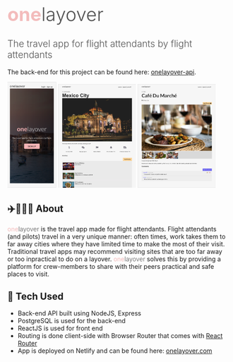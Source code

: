 <style type= text/css>
	h1 {font-size: 3em;}
	.one {color: #f3bcbc;}
	.layover {font-weight: 300; color: #545454;}
</style>
# <span class="one">one</span><span class="layover">layover</span>
## <span class="layover">The travel app for flight attendants by flight attendants </span>

The back-end for this project can be found here: [onelayover-api](https://github.com/JAWeiss89/onelayover-api).  

<a><img src="https://github.com/JAWeiss89/onelayover-media/blob/main/landingpage.png?raw=true" width=22% /></a>
<a><img src="https://github.com/JAWeiss89/onelayover-media/blob/main/mexicocity.png?raw=true" width=35% /></a>
<a><img src="https://github.com/JAWeiss89/onelayover-media/blob/main/cafe.png?raw=true" width=35% /></a>

## ✈️👩🏽‍✈️ About
<span class="one">one</span><span class="layover">layover</span> is the travel app made for flight attendants. Flight attendants (and pilots) travel in a very unique manner: often times, work takes them to far away cities where they have limited time to make the most of their visit. Traditional travel apps may recommend visiting sites that are too far away or too inpractical to do on a layover. <span class="one">one</span><span class="layover">layover</span> solves this by providing a platform for crew-members to share with their peers practical and safe places to visit.  

## 🔧 Tech Used
* Back-end API built using NodeJS, Express
* PostgreSQL is used for the back-end
* ReactJS is used for front end
* Routing is done client-side with Browser Router that comes with [React Router](https://reactrouter.com/web/guides/quick-start)
* App is deployed on Netlify and can be found here: [onelayover.com](https://www.onelayover.com) 


